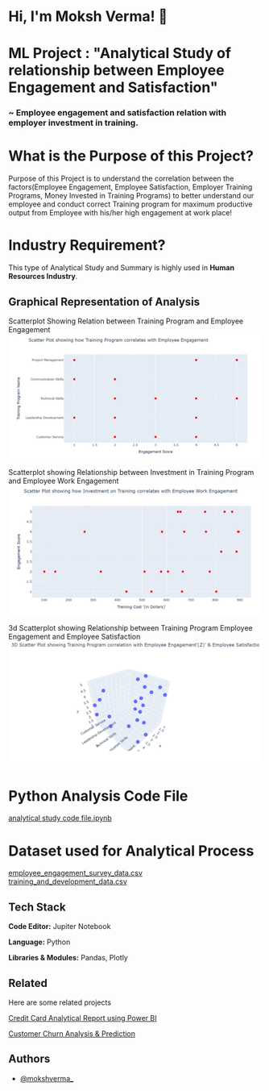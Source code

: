 # Hi, I'm Moksh Verma! 👋


# ML Project : "Analytical Study of relationship between Employee Engagement and Satisfaction"

### ~ Employee engagement and satisfaction relation with employer investment in training.


# What is the Purpose of this Project?

Purpose of this Project is to understand the correlation between the factors(Employee Engagement, Employee Satisfaction, Employer Training Programs, Money Invested in Training Programs) to better understand our employee and conduct correct Training program for maximum productive output from Employee with his/her high engagement at work place!

# Industry Requirement?

This type of Analytical Study and Summary is highly used in **Human Resources Industry**.


## Graphical Representation of Analysis

Scatterplot Showing Relation between Training Program and Employee Engagement
![scatterplot showing relation between training program and employee engagement](https://github.com/mokshverma-dev/Analytical-study-of-Relation-between-Employee-Engagement-and-Satisfaction/blob/main/scatterplot%20showing%20relation%20between%20training%20program%20and%20employee%20engagement.jpeg)

Scatterplot showing Relationship between Investment in Training Program and Employee Work Engagement
![scatterplot showing relationship between investment in training program and employee work engagement](https://github.com/mokshverma-dev/Analytical-study-of-Relation-between-Employee-Engagement-and-Satisfaction/blob/main/scatterplot%20showing%20relationship%20between%20investment%20in%20training%20program%20and%20employee%20work%20engagement.jpeg)

3d Scatterplot showing Relationship between Training Program Employee Engagement and Employee Satisfaction
![3d scatterplot showing relationship between training program employee engagement and employee satisfaction](https://github.com/mokshverma-dev/Analytical-study-of-Relation-between-Employee-Engagement-and-Satisfaction/blob/main/3d%20scatterplot%20showing%20relationship%20between%20training%20program%20employee%20engagement%20and%20employee%20satisfaction.jpeg)


# Python Analysis Code File

[analytical study code file.ipynb](https://github.com/mokshverma-dev/Analytical-study-of-Relation-between-Employee-Engagement-and-Satisfaction/blob/main/analytical%20study%20code%20file.ipynb)

# Dataset used for Analytical Process

[employee_engagement_survey_data.csv](https://github.com/mokshverma-dev/Analytical-study-of-Relation-between-Employee-Engagement-and-Satisfaction/blob/main/employee_engagement_survey_data.csv)
[training_and_development_data.csv](https://github.com/mokshverma-dev/Analytical-study-of-Relation-between-Employee-Engagement-and-Satisfaction/blob/main/training_and_development_data.csv)

## Tech Stack


**Code Editor:**   Jupiter Notebook

**Language:**   Python

**Libraries & Modules:**  Pandas, Plotly 


## Related

Here are some related projects

[Credit Card Analytical Report using Power BI](https://github.com/mokshverma-dev/Credit-Card-Analytical-Resport-using-Power-BI/tree/main)

[Customer Churn Analysis & Prediction](https://github.com/mokshverma-dev/customer-churn-analysis-and-prediction)


## Authors

- [@mokshverma_](https://www.linkedin.com/in/mokshverma/)
